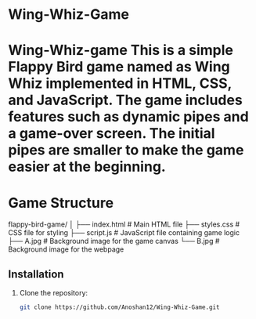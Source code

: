 # Wing-Whiz-Game
# Wing-Whiz-game This is a simple Flappy Bird game named as Wing Whiz implemented in HTML, CSS, and JavaScript. The game includes features such as dynamic pipes and a game-over screen. The initial pipes are smaller to make the game easier at the beginning.

# Game Structure 
flappy-bird-game/
│
├── index.html        # Main HTML file
├── styles.css        # CSS file for styling
├── script.js         # JavaScript file containing game logic
├── A.jpg             # Background image for the game canvas
└── B.jpg             # Background image for the webpage



## Installation

1. Clone the repository:
   ```bash
   git clone https://github.com/Anoshan12/Wing-Whiz-Game.git
